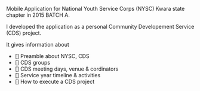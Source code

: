 Mobile Application for National Youth Service Corps (NYSC) Kwara state chapter in 2015 BATCH A.

I developed the application as a personal Community Developement Service (CDS) project.

It gives information about
- [] Preamble about NYSC, CDS
- [] CDS groups 
- [] CDS meeting days, venue & cordinators
- [] Service year timeline & activities
- [] How to execute a CDS project 

